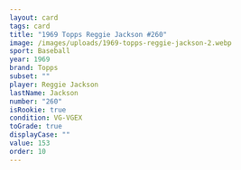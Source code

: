 ```yaml
---
layout: card
tags: card
title: "1969 Topps Reggie Jackson #260"
image: /images/uploads/1969-topps-reggie-jackson-2.webp
sport: Baseball
year: 1969
brand: Topps
subset: ""
player: Reggie Jackson
lastName: Jackson
number: "260"
isRookie: true
condition: VG-VGEX
toGrade: true
displayCase: ""
value: 153
order: 10
---
```

